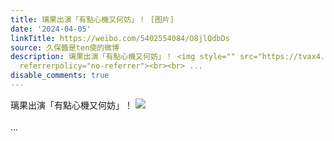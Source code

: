 ```yaml
---
title: 璃果出演「有點心機又何妨」！ [图片]
date: '2024-04-05'
linkTitle: https://weibo.com/5402554084/O8jlQdbDs
source: 久保醬是ten使的微博
description: 璃果出演「有點心機又何妨」！ <img style="" src="https://tvax4.sinaimg.cn/large/005TCz76gy1hofyazlsmvj30wq1kw7bt.jpg"
  referrerpolicy="no-referrer"><br><br> ...
disable_comments: true
---
```

璃果出演「有點心機又何妨」！ <img style="" src="https://tvax4.sinaimg.cn/large/005TCz76gy1hofyazlsmvj30wq1kw7bt.jpg" referrerpolicy="no-referrer"><br><br> ...